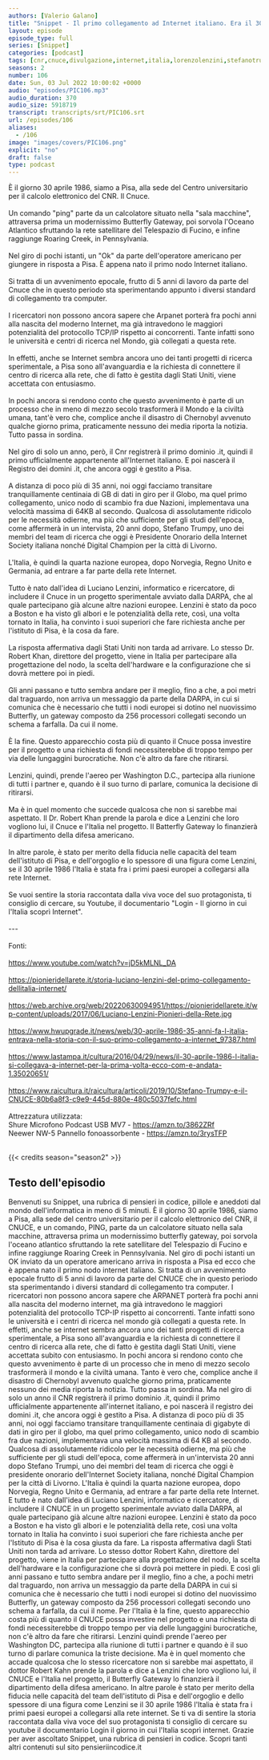 ```yaml
---
authors: [Valerio Galano]
title: "Snippet - Il primo collegamento ad Internet italiano. Era il 30/04/1986"
layout: episode
episode_type: full
series: [Snippet]
categories: [podcast]
tags: [cnr,cnuce,divulgazione,internet,italia,lorenzolenzini,stefanotrumpy,storia]
seasons: 2
number: 106
date: Sun, 03 Jul 2022 10:00:02 +0000
audio: "episodes/PIC106.mp3"
audio_duration: 370
audio_size: 5918719
transcript: transcripts/srt/PIC106.srt
url: /episodes/106
aliases: 
  - /106
image: "images/covers/PIC106.png"
explicit: "no"
draft: false
type: podcast
---
```

È il giorno 30 aprile 1986, siamo a Pisa, alla sede del Centro universitario per il calcolo elettronico del CNR. Il Cnuce.<br /><br />Un comando "ping" parte da un calcolatore situato nella "sala macchine", attraversa prima un modernissimo Butterfly Gateway, poi sorvola l'Oceano Atlantico sfruttando la rete satellitare del Telespazio di Fucino, e infine raggiunge Roaring Creek, in Pennsylvania.<br /><br />Nel giro di pochi istanti, un "Ok" da parte dell'operatore americano per giungere in risposta a Pisa. È appena nato il primo nodo Internet italiano.<br /><br />Si tratta di un avvenimento epocale, frutto di 5 anni di lavoro da parte del Cnuce che in questo periodo sta sperimentando appunto i diversi standard di collegamento tra computer.<br /><br />I ricercatori non possono ancora sapere che Arpanet porterà fra pochi anni alla nascita del moderno Internet, ma già intravedono le maggiori potenzialità del protocollo TCP/IP rispetto ai concorrenti. Tante infatti sono le università e centri di ricerca nel Mondo, già collegati a questa rete.<br /><br />In effetti, anche se Internet sembra ancora uno dei tanti progetti di ricerca sperimentale, a Pisa sono all'avanguardia e la richiesta di connettere il centro di ricerca alla rete, che di fatto è gestita dagli Stati Uniti, viene accettata con entusiasmo.<br /><br />In pochi ancora si rendono conto che questo avvenimento è parte di un processo che in meno di mezzo secolo trasformerà il Mondo e la civiltà umana, tant'è vero che, complice anche il disastro di Chernobyl avvenuto qualche giorno prima, praticamente nessuno dei media riporta la notizia. Tutto passa in sordina.<br /><br />Nel giro di solo un anno, però, il Cnr registrerà il primo dominio .it, quindi il primo ufficialmente appartenente all'Internet italiano. E poi nascerà il Registro dei domini .it, che ancora oggi è gestito a Pisa.<br /><br />A distanza di poco più di 35 anni, noi oggi facciamo transitare tranquillamente centinaia di GB di dati in giro per il Globo, ma quel primo collegamento, unico nodo di scambio fra due Nazioni, implementava una velocità massima di 64KB al secondo. Qualcosa di assolutamente ridicolo per le necessità odierne, ma più che sufficiente per gli studi dell'epoca, come affermerà in un intervista, 20 anni dopo, Stefano Trumpy, uno dei membri del team di ricerca che oggi è Presidente Onorario della Internet Society italiana nonché Digital Champion per la città di Livorno.<br /><br />L'Italia, è quindi la quarta nazione europea, dopo Norvegia, Regno Unito e Germania, ad entrare a far parte della rete Internet.<br /><br />Tutto è nato dall'idea di Luciano Lenzini, informatico e ricercatore, di includere il Cnuce in un progetto sperimentale avviato dalla DARPA, che al quale partecipano già alcune altre nazioni europee. Lenzini è stato da poco a Boston e ha visto gli albori e le potenzialità della rete, così, una volta tornato in Italia, ha convinto i suoi superiori che fare richiesta anche per l'istituto di Pisa, è la cosa da fare.<br /><br />La risposta affermativa dagli Stati Uniti non tarda ad arrivare. Lo stesso Dr. Robert Khan, direttore del progetto, viene in Italia per partecipare alla progettazione del nodo, la scelta dell'hardware e la configurazione che si dovrà mettere poi in piedi.<br /><br />Gli anni passano e tutto sembra andare per il meglio, fino a che, a poi metri dal traguardo, non arriva un messaggio da parte della DARPA, in cui si comunica che è necessario che tutti i nodi europei si dotino nel nuovissimo Butterfly, un gateway composto da 256 processori collegati secondo un schema a farfalla. Da cui il nome.<br /><br />È la fine. Questo apparecchio costa più di quanto il Cnuce possa investire per il progetto e una richiesta di fondi necessiterebbe di troppo tempo per via delle lungaggini burocratiche. Non c'è altro da fare che ritirarsi.<br /><br />Lenzini, quindi, prende l'aereo per Washington D.C., partecipa alla riunione di tutti i partner e, quando è il suo turno di parlare, comunica la decisione di ritirarsi.<br /><br />Ma è in quel momento che succede qualcosa che non si sarebbe mai aspettato. Il Dr. Robert Khan prende la parola e dice a Lenzini che loro vogliono lui, il Cnuce e l'Italia nel progetto. Il Batterfly Gateway lo finanzierà il dipartimento della difesa americano.<br /><br />In altre parole, è stato per merito della fiducia nelle capacità del team dell'istituto di Pisa, e dell'orgoglio e lo spessore di una figura come Lenzini, se il 30 aprile 1986 l'Italia è stata fra i primi paesi europei a collegarsi alla rete Internet.<br /><br />Se vuoi sentire la storia raccontata dalla viva voce del suo protagonista, ti consiglio di cercare, su Youtube, il documentario "Login - Il giorno in cui l'Italia scoprì Internet".<br /><br />---<br /><br />Fonti:<br /><br /><a href="https://www.youtube.com/watch?v=jD5kMLNL_DA" rel="noopener">https://www.youtube.com/watch?v=jD5kMLNL_DA</a><br /><br /><a href="https://pionieridellarete.it/storia-luciano-lenzini-del-primo-collegamento-dellitalia-internet/" rel="noopener">https://pionieridellarete.it/storia-luciano-lenzini-del-primo-collegamento-dellitalia-internet/</a><br /><br /><a href="https://web.archive.org/web/20220630094951/https://pionieridellarete.it/wp-content/uploads/2017/06/Luciano-Lenzini-Pionieri-della-Rete.jpg" rel="noopener">https://web.archive.org/web/20220630094951/https://pionieridellarete.it/wp-content/uploads/2017/06/Luciano-Lenzini-Pionieri-della-Rete.jpg</a><br /><br /><a href="https://www.hwupgrade.it/news/web/30-aprile-1986-35-anni-fa-l-italia-entrava-nella-storia-con-il-suo-primo-collegamento-a-internet_97387.html" rel="noopener">https://www.hwupgrade.it/news/web/30-aprile-1986-35-anni-fa-l-italia-entrava-nella-storia-con-il-suo-primo-collegamento-a-internet_97387.html</a><br /><br /><a href="https://www.lastampa.it/cultura/2016/04/29/news/il-30-aprile-1986-l-italia-si-collegava-a-internet-per-la-prima-volta-ecco-com-e-andata-1.35020651/" rel="noopener">https://www.lastampa.it/cultura/2016/04/29/news/il-30-aprile-1986-l-italia-si-collegava-a-internet-per-la-prima-volta-ecco-com-e-andata-1.35020651/</a><br /><br /><a href="https://www.raicultura.it/raicultura/articoli/2019/10/Stefano-Trumpy-e-il-CNUCE-80b6a8f3-c9e9-445d-880e-480c5037fefc.html" rel="noopener">https://www.raicultura.it/raicultura/articoli/2019/10/Stefano-Trumpy-e-il-CNUCE-80b6a8f3-c9e9-445d-880e-480c5037fefc.html</a><br /><br />Attrezzatura utilizzata:<br />Shure Microfono Podcast USB MV7 - <a href="https://amzn.to/3862ZRf" rel="noopener">https://amzn.to/3862ZRf</a><br />Neewer NW-5 Pannello fonoassorbente - <a href="https://amzn.to/3rysTFP" rel="noopener">https://amzn.to/3rysTFP</a><br /><br />

{{< credits season="season2" >}}

<!-- more -->

## Testo dell'episodio

Benvenuti su Snippet, una rubrica di pensieri in codice, pillole e aneddoti dal mondo dell'informatica
in meno di 5 minuti.
È il giorno 30 aprile 1986, siamo a Pisa, alla sede del centro universitario per il
calcolo elettronico del CNR, il CNUCE, e un comando, PING, parte da un calcolatore situato
nella sala macchine, attraversa prima un modernissimo butterfly gateway, poi sorvola l'oceano
atlantico sfruttando la rete satellitare del Telespazio di Fucino e infine raggiunge Roaring
Creek in Pennsylvania. Nel giro di pochi istanti un OK inviato da un operatore americano arriva
in risposta a Pisa ed ecco che è appena nato il primo nodo internet italiano. Si tratta
di un avvenimento epocale frutto di 5 anni di lavoro da parte del CNUCE che in questo
periodo sta sperimentando i diversi standard di collegamento tra computer. I ricercatori
non possono ancora sapere che ARPANET porterà fra pochi anni alla nascita del moderno internet,
ma già intravedono le maggiori potenzialità del protocollo TCP-IP rispetto ai concorrenti.
Tante infatti sono le università e i centri di ricerca nel mondo già collegati a questa
rete. In effetti, anche se internet sembra ancora uno dei tanti progetti di ricerca sperimentale,
a Pisa sono all'avanguardia e la richiesta di connettere il centro di ricerca alla rete,
che di fatto è gestita dagli Stati Uniti, viene accettata subito con entusiasmo. In pochi ancora
si rendono conto che questo avvenimento è parte di un processo che in meno di mezzo secolo
trasformerà il mondo e la civiltà umana. Tanto è vero che, complice anche il disastro di Chernobyl
avvenuto qualche giorno prima, praticamente nessuno dei media riporta la notizia. Tutto
passa in sordina. Ma nel giro di solo un anno il CNR registrerà il primo dominio .it, quindi il
primo ufficialmente appartenente all'internet italiano, e poi nascerà il registro dei domini
.it, che ancora oggi è gestito a Pisa. A distanza di poco più di 35 anni, noi oggi facciamo transitare
tranquillamente centinaia di gigabyte di dati in giro per il globo, ma quel primo collegamento,
unico nodo di scambio fra due nazioni, implementava una velocità massima di 64 KB al secondo.
Qualcosa di assolutamente ridicolo per le necessità odierne, ma più che sufficiente
per gli studi dell'epoca, come affermerà in un'intervista 20 anni dopo Stefano Trumpi,
uno dei membri del team di ricerca che oggi è presidente onorario dell'Internet Society italiana,
nonché Digital Champion per la città di Livorno. L'Italia è quindi la quarta nazione europea,
dopo Norvegia, Regno Unito e Germania, ad entrare a far parte della rete Internet. E tutto è nato
dall'idea di Luciano Lenzini, informatico e ricercatore, di includere il CNUCE in un
progetto sperimentale avviato dalla DARPA, al quale partecipano già alcune altre nazioni europee.
Lenzini è stato da poco a Boston e ha visto gli albori e le potenzialità della rete,
così una volta tornato in Italia ha convinto i suoi superiori che fare richiesta anche per
l'Istituto di Pisa è la cosa giusta da fare. La risposta affermativa dagli Stati Uniti non
tarda ad arrivare. Lo stesso dottor Robert Kahn, direttore del progetto, viene in Italia per
partecipare alla progettazione del nodo, la scelta dell'hardware e la configurazione che si dovrà
poi mettere in piedi. E così gli anni passano e tutto sembra andare per il meglio, fino a che,
a pochi metri dal traguardo, non arriva un messaggio da parte della DARPA in cui si comunica
che è necessario che tutti i nodi europei si dotino del nuovissimo Butterfly, un gateway composto da
256 processori collegati secondo uno schema a farfalla, da cui il nome. Per l'Italia è la fine,
questo apparecchio costa più di quanto il CNUCE possa investire nel progetto e una richiesta di
fondi necessiterebbe di troppo tempo per via delle lungaggini burocratiche, non c'è altro da fare
che ritirarsi. Lenzini quindi prende l'aereo per Washington DC, partecipa alla riunione di tutti i
partner e quando è il suo turno di parlare comunica la triste decisione. Ma è in quel momento che
accade qualcosa che lo stesso ricercatore non si sarebbe mai aspettato, il dottor Robert Kahn
prende la parola e dice a Lenzini che loro vogliono lui, il CNUCE e l'Italia nel progetto, il
Butterfly Gateway lo finanzierà il dipartimento della difesa americano. In altre parole è stato
per merito della fiducia nelle capacità del team dell'istituto di Pisa e dell'orgoglio e dello
spessore di una figura come Lenzini se il 30 aprile 1986 l'Italia è stata fra i primi paesi
europei a collegarsi alla rete internet. Se ti va di sentire la storia raccontata dalla viva
voce del suo protagonista ti consiglio di cercare su youtube il documentario Login il giorno in cui
l'Italia scoprì internet. Grazie per aver ascoltato Snippet, una rubrica di pensieri in codice. Scopri
tanti altri contenuti sul sito pensieriincodice.it

